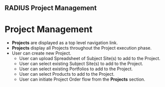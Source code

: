 ## RADIUS Project Management

# Project Management
- **Projects** are displayed as a top level navigation link.
- **Projects** display all Projects throughout the Project execution phase.
- User can create new Project.
  - User can upload Spreadsheet of Subject Site(s) to add to the Project.
  - User can select existing Subject Site(s) to add to the Project.
  - User can select existing Portfolios to add to the Project.
  - User can select Products to add to the Project.
  - User can initiate Project Order flow from the **Projects** section.
